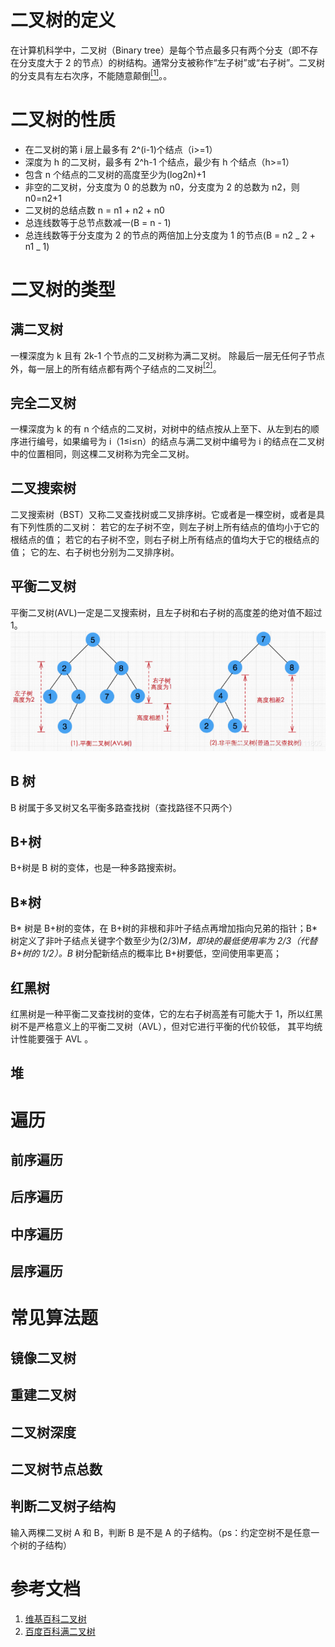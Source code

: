 # 二叉树的定义

在计算机科学中，二叉树（Binary tree）是每个节点最多只有两个分支（即不存在分支度大于 2 的节点）的树结构。通常分支被称作“左子树”或“右子树”。二叉树的分支具有左右次序，不能随意颠倒[<sup>[1]</sup>](#参考文档)。。

# 二叉树的性质

- 在二叉树的第 i 层上最多有 2^(i-1)个结点（i>=1）
- 深度为 h 的二叉树，最多有 2^h-1 个结点，最少有 h 个结点（h>=1）
- 包含 n 个结点的二叉树的高度至少为(log2n)+1
- 非空的二叉树，分支度为 0 的总数为 n0，分支度为 2 的总数为 n2，则 n0=n2+1
- 二叉树的总结点数 n = n1 + n2 + n0
- 总连线数等于总节点数减一(B = n - 1)
- 总连线数等于分支度为 2 的节点的两倍加上分支度为 1 的节点(B = n2 _ 2 + n1 _ 1)

# 二叉树的类型

## 满二叉树

一棵深度为 k 且有 2k-1 个节点的二叉树称为满二叉树。
除最后一层无任何子节点外，每一层上的所有结点都有两个子结点的二叉树[<sup>[2]</sup>](#参考文档)。

## 完全二叉树

一棵深度为 k 的有 n 个结点的二叉树，对树中的结点按从上至下、从左到右的顺序进行编号，如果编号为 i（1≤i≤n）的结点与满二叉树中编号为 i 的结点在二叉树中的位置相同，则这棵二叉树称为完全二叉树。

## 二叉搜索树

二叉搜索树（BST）又称二叉查找树或二叉排序树。它或者是一棵空树，或者是具有下列性质的二叉树： 若它的左子树不空，则左子树上所有结点的值均小于它的根结点的值； 若它的右子树不空，则右子树上所有结点的值均大于它的根结点的值； 它的左、右子树也分别为二叉排序树。

## 平衡二叉树

平衡二叉树(AVL)一定是二叉搜索树，且左子树和右子树的高度差的绝对值不超过 1。
![平衡二叉树](../../assets/img/tree/balanceTree.png)

## B 树

B 树属于多叉树又名平衡多路查找树（查找路径不只两个）

## B+树

B+树是 B 树的变体，也是一种多路搜索树。

## B\*树

B* 树是 B+树的变体，在 B+树的非根和非叶子结点再增加指向兄弟的指针；B* 树定义了非叶子结点关键字个数至少为(2/3)_M，即块的最低使用率为 2/3（代替 B+树的 1/2）。B_ 树分配新结点的概率比 B+树要低，空间使用率更高；

## 红黑树

红黑树是一种平衡二叉查找树的变体，它的左右子树高差有可能大于 1，所以红黑树不是严格意义上的平衡二叉树（AVL），但对它进行平衡的代价较低， 其平均统计性能要强于 AVL 。

## 堆

# 遍历

## 前序遍历

## 后序遍历

## 中序遍历

## 层序遍历

# 常见算法题

## 镜像二叉树

## 重建二叉树

## 二叉树深度

## 二叉树节点总数

## 判断二叉树子结构

输入两棵二叉树 A 和 B，判断 B 是不是 A 的子结构。（ps：约定空树不是任意一个树的子结构）

# 参考文档

1. [维基百科二叉树](https://zh.wikipedia.org/wiki/%E4%BA%8C%E5%8F%89%E6%A0%91)
2. [百度百科满二叉树](https://baike.baidu.com/item/满二叉树/7773283)
